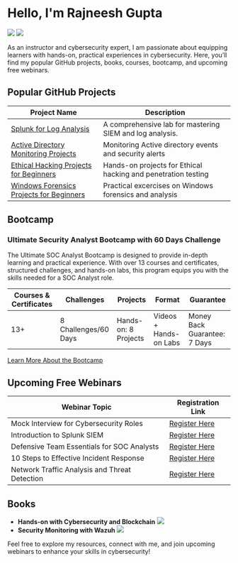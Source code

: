 # Hello, I'm Rajneesh Gupta
<a href="https://linkedin.com"><img src="https://img.shields.io/badge/-LinkedIn-0072b1?&style=for-the-badge&logo=linkedin&logoColor=white" /></a>
<a href="https://youtube.com"><img src="https://img.shields.io/badge/-YouTube-FF0000?&style=for-the-badge&logo=YouTube&logoColor=white" /></a>


As an instructor and cybersecurity expert, I am passionate about equipping learners with hands-on, practical experiences in cybersecurity. Here, you’ll find my popular GitHub projects, books, courses, bootcamp, and upcoming free webinars.

## Popular GitHub Projects

| Project Name                                         | Description                                                   |
|------------------------------------------------------|---------------------------------------------------------------|
| [Splunk for Log Analysis](https://github.com/0xrajneesh/Splunk-Projects-For-Beginners)                 | A comprehensive lab for mastering SIEM and log analysis.      |
| [Active Directory Monitoring Projects](https://github.com/0xrajneesh/Active-Directory-Monitoring-Projects)        | Monitoring Active directory events and security alerts      |
| [Ethical Hacking Projects for Beginners](https://github.com/0xrajneesh/Ethical-Hacking-Projects-for-beginners)               | Hands-on projects for Ethical hacking and penetration testing      |
| [Windows Forensics Projects for Beginners](https://github.com/0xrajneesh/Windows-Forensics-Projects-for-Beginners)  | Practical excercises on Windows forensics and analysis |

## Bootcamp

### Ultimate Security Analyst Bootcamp with 60 Days Challenge
The Ultimate SOC Analyst Bootcamp is designed to provide in-depth learning and practical experience. With over 13 courses and certificates, structured challenges, and hands-on labs, this program equips you with the skills needed for a SOC Analyst role.


| Courses & Certificates | Challenges         | Projects       | Format                      | Guarantee            |
|------------------------|--------------------|----------------|-----------------------------|-----------------------|
| 13+                    | 8 Challenges/60 Days | Hands-on: 8 Projects | Videos + Hands-on Labs      | Money Back Guarantee: 7 Days |


[Learn More About the Bootcamp](https://learn.haxsecurity.com/services/securitychallenge)

## Upcoming Free Webinars

| Webinar Topic                                       | Registration Link                               |
|-----------------------------------------------------|-------------------------------------------------|
| Mock Interview for Cybersecurity Roles              | [Register Here](https://yourwebinarlink.com)    |
| Introduction to Splunk SIEM                         | [Register Here](https://yourwebinarlink.com)    |
| Defensive Team Essentials for SOC Analysts          | [Register Here](https://yourwebinarlink.com)    |
| 10 Steps to Effective Incident Response             | [Register Here](https://yourwebinarlink.com)    |
| Network Traffic Analysis and Threat Detection       | [Register Here](https://yourwebinarlink.com)    |




## Books

- **Hands-on with Cybersecurity and Blockchain** <a href="https://www.amazon.in/Hands-Cybersecurity-Blockchain-Implement-protection-ebook/dp/B07DTB3SLX?ref_=ast_author_dp"><img src="https://img.shields.io/badge/-Amazon-FF9900?&style=for-the-badge&logo=Amazon&logoColor=white" /></a> 
- **Security Monitoring with Wazuh** <a href="https://www.amazon.in/Security-Monitoring-Wazuh-hands-enterprise/dp/1837632154/ref=sr_1_3?crid=3HUTRSQHP8JCZ&dib=eyJ2IjoiMSJ9.n-u8AxGbBx7_4_ScEG7qPGuCsmZHDWxFDspT0mTIODN8d_7ghojqiN6QTWZfNhJWg296HJ9iKHnR5uCVHBxt8d5fZ7WbqVmlenW_qoskwligGqlkmpWf9xMD7ArRFUdqiO2xqiaOv4gbnSLUQDtnHP9TeORqJnMg1EeSB_bOvP32_5CDSQUYmPt4nIazEKkOtZCnEWxJeZhCZB_vQDqHLaUp6WDWnH0jYPcQv5ikuhQ.TsXVjxAgFOPlJ4q-bmVcfGSWtGkIAFwBIWGRLTwdPhE&dib_tag=se&keywords=rajneesh+gupta+books&qid=1731494063&sprefix=rajneesh+gupta+book%2Caps%2C183&sr=8-3"><img src="https://img.shields.io/badge/-Amazon-FF9900?&style=for-the-badge&logo=Amazon&logoColor=white" /></a> 

Feel free to explore my resources, connect with me, and join upcoming webinars to enhance your skills in cybersecurity!

